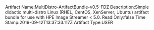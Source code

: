 Artifact Name:MultiDistro-ArtifactBundle-v0.5-FDZ
Description:Simple didactic multi-distro Linux (RHEL, CentOS, XenServer, Ubuntu) artifact bundle for use with HPE Image Streamer < 5.0.
Read Only:false
Time Stamp:2019-09-12T13:37:33.117Z
Artifact Type:USER